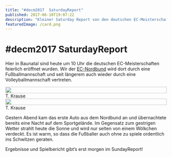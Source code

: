 ```yaml
---
title: "#decm2017  SaturdayReport"
published: 2017-06-10T19:07:22
description: "Kleiner Saturday Report von den deutschen EC-Meisterschaften in Baunatal\n\n#meinEC #wirsindderNordbund #Volleyball #Fußball #alotoffun"
featuredImage: /card.png
---
```


# #decm2017  SaturdayReport

Hier in Baunatal sind heute um 10 Uhr die deutschen EC-Meisterschaften feierlich eröffnet wurden. 
Wir der <a href="https://www.ec-nordbund.de/">EC-Nordbund</a> wird dort durch eine Fußballmannschaft und seit längerem auch wieder durch eine Volleyballmannschaft vertreten.



<div style="display: grid; grid-template-columns: repeat(1, 1fr); grid-gap: 5px;">
<img src="/old/G0081854-e.jpg" alt width="100%">
</div>T. Krause


<div style="display: grid; grid-template-columns: repeat(1, 1fr); grid-gap: 5px;">
<img src="/old/G0012317-e.jpg" alt width="100%">
</div>T. Krause



Gestern Abend kam das erste Auto aus dem Nordbund an und übernachtete bereits eine Nacht auf dem Sportgelände. 
Im Gegensatz zum gestrigen Wetter strahlt heute die Sonne und wird nur selten von einem Wölkchen verdeckt. Es ist warm, so dass die Fußballer auch ohne zu spiele ordentlich ins Schwitzen geraten.

Ergebnisse und Spielbericht gibt&#8217;s erst morgen im SundayReport!